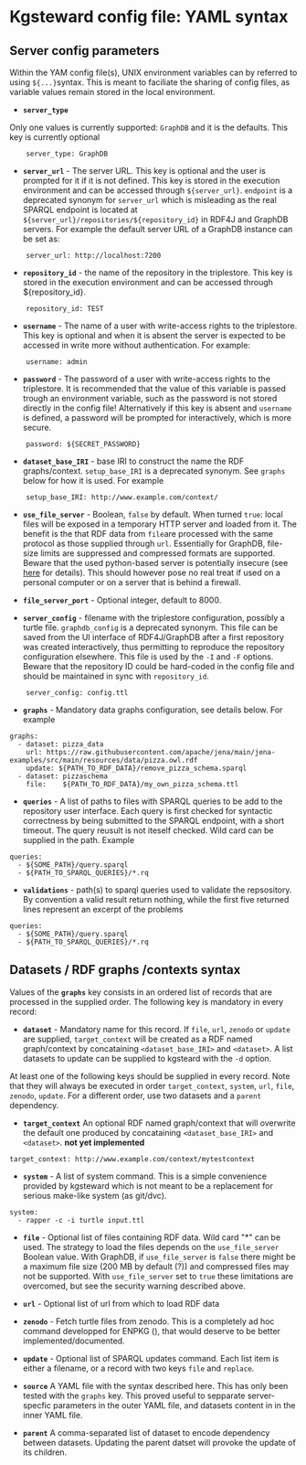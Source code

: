 # Kgsteward config file: YAML syntax

## Server config parameters

Within the YAM config file(s), UNIX environment variables can by referred to using `${...}`syntax. This is meant to faciliate the sharing of config files, as variable values remain stored in the local environment.


* __`server_type`__ 

Only one values is currently supported: `GraphDB` and it is the defaults. This key is currently optional 

```{yaml}
    server_type: GraphDB
```

* __`server_url`__ - The server URL. This key is optional and the user is prompted for it if it is not defined. This key is stored in the execution environment and can be accessed through  `${server_url}`. `endpoint` is a deprecated synonym for `server_url` which is misleading as the real SPARQL endpoint is located at `${server_url}/repositories/${repository_id}` in RDF4J and GraphDB servers. For example the default server URL of a GraphDB instance can be set as:

```{yaml}
    server_url: http://localhost:7200
```

* __`repository_id`__ - the name of the repository in the triplestore. This key is stored in the execution environment and can be accessed through ${repository_id}. 

```{yaml}
    repository_id: TEST
```

* __`username`__ - The name of a user with write-access rights to the triplestore. This key is optional and when it is absent the server is expected to be accessed in write more without authentication. For example:

```{yaml}
    username: admin
```

* __`password`__ - The password of a user with write-access rights to the triplestore. It is recommended that the value of this variable is passed trough an environment variable, such as the password is not stored directly in the config file! Alternatively if this key is absent and `username` is defined, a password will be prompted for interactively, which is more secure. 

```{yaml}
    password: ${SECRET_PASSWORD}
```

* __`dataset_base_IRI`__ - base IRI to construct the name the RDF graphs/context. `setup_base_IRI` is a deprecated synonym. See `graphs` below for how it is used. For example 

```{yaml}
    setup_base_IRI: http://www.example.com/context/
```
* __`use_file_server`__ - Boolean, `false` by default. When turned `true`: local files will be exposed in a temporary HTTP server and loaded from it. The benefit is the that RDF data from `file`are processed with the same protocol as those supplied through `url`. Essentially for GraphDB, file-size limits are suppressed and compressed formats are supported. Beware that the used python-based server is potentially insecure (see [here](https://docs.python.org/3/library/http.server.html) for details). This should however pose no real treat if used on a personal computer or on a server that is behind a firewall.

* __`file_server_port`__  - Optional integer, default to 8000.

* __`server_config`__ - filename with the triplestore configuration, possibly a turtle file. `graphdb_config` is a deprecated synonym. This file can be saved from the UI interface of RDF4J/GraphDB after a first repository was created interactively, thus permitting to reproduce the repository configuration elsewhere. This file is used by the `-I` and `-F` options. Beware that the repository ID could be hard-coded in the config file and should be maintained in sync with `repository_id`. 

```{yaml}
    server_config: config.ttl
```

* __`graphs`__ - Mandatory data graphs configuration, see details below. For example

```{yaml}
graphs:
  - dataset: pizza_data
    url: https://raw.githubusercontent.com/apache/jena/main/jena-examples/src/main/resources/data/pizza.owl.rdf
    update: ${PATH_TO_RDF_DATA}/remove_pizza_schema.sparql
  - dataset: pizzaschema
    file:    ${PATH_TO_RDF_DATA}/my_own_pizza_schema.ttl
```

* __`queries`__ - A list of paths to files with SPARQL queries to be add to the repository user interface. Each query is first checked for syntactic correctness by being submitted to the SPARQL endpoint, with a short timeout. The query reusult is not iteself checked. Wild card can be supplied in the path. Example

```{yaml}
queries:
  - ${SOME_PATH}/query.sparql
  - ${PATH_TO_SPARQL_QUERIES}/*.rq
```

* __`validations`__ - path(s) to sparql queries used to validate the repsository.
By convention a valid result return nothing, while the first five returned lines
represent an excerpt of the problems

```{yaml}
queries:
  - ${SOME_PATH}/query.sparql
  - ${PATH_TO_SPARQL_QUERIES}/*.rq
```

## Datasets / RDF graphs /contexts syntax

 Values of the __`graphs`__ key consists in an ordered list of records that are processed in the supplied order. The following key is mandatory in every record:

* __`dataset`__ - Mandatory name for this record. If `file`, `url`, `zenodo` or `update` are supplied, `target_context` will be created  as a RDF named graph/context by concataining `<dataset_base_IRI>` and `<dataset>`. A list datasets to update can be supplied to kgsteard with the `-d` option.

At least one of the following keys should be supplied in every record. Note that they will always be executed in order `target_context`, `system`, `url`, `file`, `zenodo`, `update`. For a different order, use two datasets and a `parent` dependency. 

* __`target_context`__ An optional RDF named graph/context that will overwrite the default one produced by concataining `<dataset_base_IRI>` and `<dataset>`. __not yet implemented__

```{yaml}
target_context: http://www.example.com/context/mytestcontext
```

* __`system`__ - A list of system command. This is a simple convenience provided by kgsteward which is not meant to be a replacement for serious make-like system (as git/dvc).

```{yaml}
system:
  - rapper -c -i turtle input.ttl
```

* __`file`__ - Optional list of files containing RDF data. Wild card "*" can be used. The strategy to load the files depends on the `use_file_server` Boolean value. With GraphDB, if `use_file_server` is `false` there might be a maximum file size (200 MB by default (?)) and compressed files may not be supported. With `use_file_server` set to `true` these limitations are overcomed, but see the security warning described above. 

* __`url`__ - Optional list of url from which to load RDF data

* __`zenodo`__ - Fetch turtle files from zenodo. This is a completely ad hoc command developped for ENPKG (), that would deserve to be better implemented/documented.

* __`update`__ - Optional list of SPARQL updates command. Each list item is either a filename, or a record with two keys `file` and `replace`.

* __`source`__ A YAML file with the syntax described here. This has only been tested with the `graphs` key. This proved useful to sepparate server-specfic parameters in the outer YAML file, and datasets content in in the inner YAML file. 

* __`parent`__ A comma-separated list of dataset to encode dependency between datasets. Updating the parent datset will provoke the update of its children.
